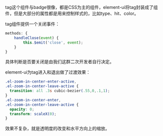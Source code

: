 tag这个组件与badge很像，都是CSS为主的组件，element-ui将tag封装成了组件，但是大部分的属性都是用来控制样式的，比如type、hit、color。

tag组件提供一个关闭事件：

```javascript
methods: {
    handleClose(event) {
        this.$emit('close', event);
    }
}
```

具体判断是否要关闭是由我们这群二次开发者自行决定。

element-ui为tag进入和退出做了过渡效果：

```css
.el-zoom-in-center-enter-active,
.el-zoom-in-center-leave-active {
  transition: all .3s cubic-bezier(.55,0,.1,1);
}
.el-zoom-in-center-enter,
.el-zoom-in-center-leave-active {
  opacity: 0;
  transform: scaleX(0);
}
```

效果不复杂，就是透明度的改变和水平方向上的缩放。